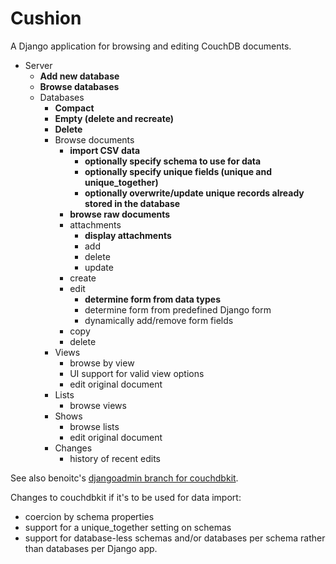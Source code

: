 # Cushion

A Django application for browsing and editing CouchDB documents.

 - Server
   - **Add new database**
   - **Browse databases**
   - Databases
      - **Compact**
      - **Empty (delete and recreate)**
      - **Delete**
      - Browse documents
        - **import CSV data**
          - **optionally specify schema to use for data**
          - **optionally specify unique fields (unique and unique_together)**
          - **optionally overwrite/update unique records already stored in the database**
        - **browse raw documents**
        - attachments
          - **display attachments**
          - add
          - delete
          - update
        - create
        - edit
          - **determine form from data types**
          - determine form from predefined Django form
          - dynamically add/remove form fields
        - copy
        - delete
      - Views
        - browse by view
        - UI support for valid view options
        - edit original document
      - Lists
        - browse views
      - Shows
        - browse lists
        - edit original document
      - Changes
        - history of recent edits

See also benoitc's [djangoadmin branch for
couchdbkit](http://github.com/benoitc/couchdbkit/tree/djangoadmin).

Changes to couchdbkit if it's to be used for data import:

 - coercion by schema properties
 - support for a unique_together setting on schemas
 - support for database-less schemas and/or databases per schema rather than databases per Django app.